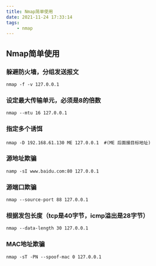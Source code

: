 ```yaml
---
title: Nmap简单使用
date: 2021-11-24 17:33:14
tags: 
    - nmap
---
```


## Nmap简单使用

### 躲避防火墙，分组发送报文

```shell
nmap -f -v 127.0.0.1
```

### 设定最大传输单元，必须是8的倍数

```shell
nmap --mtu 16 127.0.0.1
```

### 指定多个诱饵

```shell
nmap -D 192.168.61.130 ME 127.0.0.1  #(ME 后面接目标地址)
```

### 源地址欺骗

```shell
namp -sI www.baidu.com:80 127.0.0.1
```

### 源端口欺骗

```shell
nmap --source-port 88 127.0.0.1
```

### 根据发包长度（tcp是40字节，icmp溢出是28字节）

```shell
nmap --data-length 30 127.0.0.1
```

### MAC地址欺骗

```shell
nmap -sT -PN --spoof-mac 0 127.0.0.1
```

